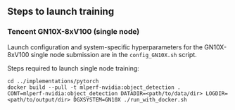 ## Steps to launch training

### Tencent GN10X-8xV100 (single node)
Launch configuration and system-specific hyperparameters for the GN10X-8xV100
single node submission are in the `config_GN10X.sh` script.

Steps required to launch single node training:

```
cd ../implementations/pytorch
docker build --pull -t mlperf-nvidia:object_detection .
CONT=mlperf-nvidia:object_detection DATADIR=<path/to/data/dir> LOGDIR=<path/to/output/dir> DGXSYSTEM=GN10X ./run_with_docker.sh
